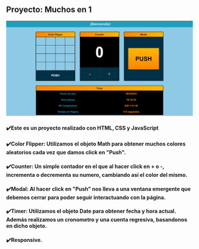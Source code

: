 ## Proyecto: Muchos en 1

![1682547525340](image/README/1682547525340.png)

#### ✔️Este es un proyecto realizado con HTML, CSS y JavaScript

#### ✔️Color Flipper: Utilizamos el objeto Math para obtener muchos colores aleatorios cada vez que damos click en "Push".

#### ✔️Counter: Un simple contador en el que al hacer click en + o -, incrementa o decrementa su numero, cambiando así el color del mismo.

#### ✔️Modal: Al hacer click en "Push" nos lleva a una ventana emergente que debemos cerrar para poder seguir interactuando con la página.

#### ✔️Timer: Utilizamos el objeto Date para obtener fecha y hora actual. Además realizamos un cronometro y una cuenta regresiva, basandonos en dicho objeto.

#### ✔️Responsive.
